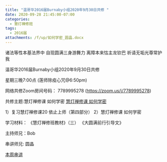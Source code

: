 ```yaml
---
title: "温哥华2016届Burnaby小组2020年9月30日共修 "
date: 2020-09-28 21:45:00-07:00
categories:
  - 慧灯禅修班
tags:
  - 2016届
attachments: /f/up/如何学密_圆晶.docx
---
```

诸法等性本基法界中 自现圆满三身游舞力 离障本来怙主龙钦巴 祈请无垢光尊常护我

温哥华2016届Burnaby小组2020年9月30日共修 

星期三晚7:00点 (莲师除疫心咒@6:50pm)

网络共修Zoom房间号码： 7789995278 (<https://zoom.us/j/7789995278>)

共修主题:慧灯禅修课 如何学密
[慧灯禅修课 如何学密](https://www.youtube.com/watch?v=gP_LItEoyhE&ab_channel=SeattleLuminousWisdom) 

1）复习慧灯禅修课20 依止上师（第四部分）
2）慧灯禅修课 如何学密 


学习材料：
《慧灯禅修班教材》（三）
《大圆满前行引导文》



主持师兄：Bob

串讲师兄: 圆晶

[本周串讲](/f/up/如何学密_圆晶.docx)